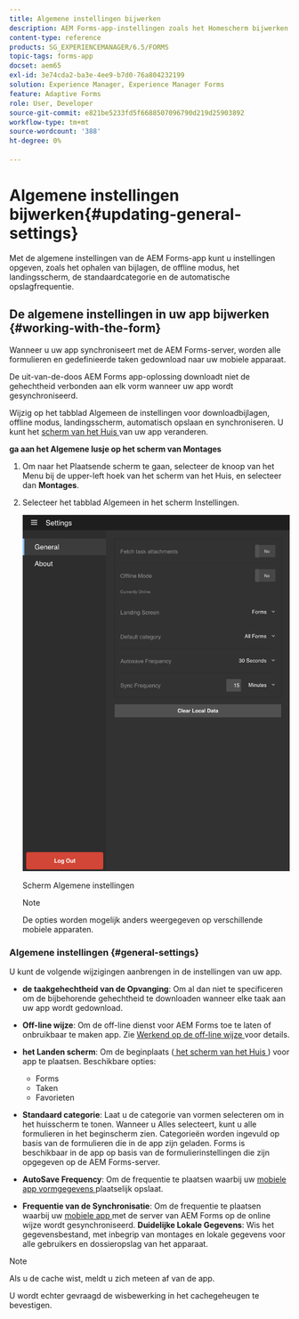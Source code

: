 ```yaml
---
title: Algemene instellingen bijwerken
description: AEM Forms-app-instellingen zoals het Homescherm bijwerken en Startpunten en bijlageopties ophalen
content-type: reference
products: SG_EXPERIENCEMANAGER/6.5/FORMS
topic-tags: forms-app
docset: aem65
exl-id: 3e74cda2-ba3e-4ee9-b7d0-76a804232199
solution: Experience Manager, Experience Manager Forms
feature: Adaptive Forms
role: User, Developer
source-git-commit: e821be5233fd5f6688507096790d219d25903892
workflow-type: tm+mt
source-wordcount: '388'
ht-degree: 0%

---
```


# Algemene instellingen bijwerken{#updating-general-settings}

Met de algemene instellingen van de AEM Forms-app kunt u instellingen opgeven, zoals het ophalen van bijlagen, de offline modus, het landingsscherm, de standaardcategorie en de automatische opslagfrequentie.

## De algemene instellingen in uw app bijwerken {#working-with-the-form}

Wanneer u uw app synchroniseert met de AEM Forms-server, worden alle formulieren en gedefinieerde taken gedownload naar uw mobiele apparaat.

De uit-van-de-doos AEM Forms app-oplossing downloadt niet de gehechtheid verbonden aan elk vorm wanneer uw app wordt gesynchroniseerd.

Wijzig op het tabblad Algemeen de instellingen voor downloadbijlagen, offline modus, landingsscherm, automatisch opslaan en synchroniseren. U kunt het [ scherm van het Huis ](../../forms/using/home-screen.md) van uw app veranderen.

**ga aan het Algemene lusje op het scherm van Montages**

1. Om naar het Plaatsende scherm te gaan, selecteer de knoop van het Menu bij de upper-left hoek van het scherm van het Huis, en selecteer dan **Montages**.
1. Selecteer het tabblad Algemeen in het scherm Instellingen.

   ![ Algemene montages in AEM Forms app ](assets/gen-settings-1.png)

   Scherm Algemene instellingen

   >[!NOTE]
   >
   >De opties worden mogelijk anders weergegeven op verschillende mobiele apparaten.

### Algemene instellingen {#general-settings}

U kunt de volgende wijzigingen aanbrengen in de instellingen van uw app.

* **de taakgehechtheid van de Opvanging**: Om al dan niet te specificeren om de bijbehorende gehechtheid te downloaden wanneer elke taak aan uw app wordt gedownload.
* **Off-line wijze**: Om de off-line dienst voor AEM Forms toe te laten of onbruikbaar te maken app. Zie [ Werkend op de off-line wijze ](/help/forms/using/work-offline-mode.md) voor details.
* **het Landen scherm**: Om de beginplaats ([ het scherm van het Huis ](../../forms/using/home-screen.md)) voor app te plaatsen.
Beschikbare opties:

   * Forms
   * Taken
   * Favorieten

* **Standaard categorie**: Laat u de categorie van vormen selecteren om in het huisscherm te tonen. Wanneer u Alles selecteert, kunt u alle formulieren in het beginscherm zien. Categorieën worden ingevuld op basis van de formulieren die in de app zijn geladen. Forms is beschikbaar in de app op basis van de formulierinstellingen die zijn opgegeven op de AEM Forms-server.

* **AutoSave Frequency**: Om de frequentie te plaatsen waarbij uw [ mobiele app vormgegevens ](../../forms/using/autosave-data-app.md) plaatselijk opslaat.
* **Frequentie van de Synchronisatie**: Om de frequentie te plaatsen waarbij uw [ mobiele app ](../../forms/using/sync-app.md) met de server van AEM Forms op de online wijze wordt gesynchroniseerd.
  **Duidelijke Lokale Gegevens**: Wis het gegevensbestand, met inbegrip van montages en lokale gegevens voor alle gebruikers en dossieropslag van het apparaat.

>[!NOTE]
>
>Als u de cache wist, meldt u zich meteen af van de app.
>
>U wordt echter gevraagd de wisbewerking in het cachegeheugen te bevestigen.
